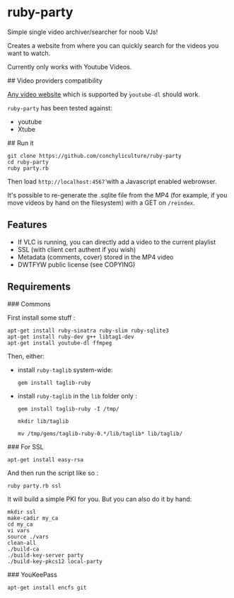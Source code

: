 # ruby-party

Simple single video archiver/searcher for noob VJs!

Creates a website from where you can quickly search for the videos you want to
watch.

Currently only works with Youtube Videos.

## Video providers compatibility

[Any video website](https://rg3.github.io/youtube-dl/supportedsites.html) which is supported by ̀`youtube-dl` should work.

`ruby-party` has been tested against:

* youtube
* Xtube

## Run it

    git clone https://github.com/conchyliculture/ruby-party
    cd ruby-party
    ruby party.rb

Then load `http://localhost:4567̀` with a Javascript enabled webrowser.

It's possible to re-generate the .sqlite file from the MP4 (for example, if you move videos by hand on the filesystem) with a GET on `/reindex`.

## Features 

* If VLC is running, you can directly add a video to the current playlist
* SSL (with client cert authent if you wish)
* Metadata (comments, cover) stored in the MP4 video
* DWTFYW public license (see COPYING)

## Requirements

### Commons

First install some stuff :

    apt-get install ruby-sinatra ruby-slim ruby-sqlite3
    apt-get install ruby-dev g++ libtag1-dev
    apt-get install youtube-dl ffmpeg

Then, either:

* install `ruby-taglib` system-wide:

    `gem install taglib-ruby`

* install `ruby-taglib` in the `lib` folder only :

    `gem install taglib-ruby -I /tmp/ `

    `mkdir lib/taglib`

    `mv /tmp/gems/taglib-ruby-0.*/lib/taglib* lib/taglib/`


### For SSL

    apt-get install easy-rsa

And then run the script like so :
    
    ruby party.rb ssl

It will build a simple PKI for you. But you can also do it by hand: 

    mkdir ssl
    make-cadir my_ca
    cd my_ca
    vi vars
    source ./vars
    clean-all
    ./build-ca
    ./build-key-server party
    ./build-key-pkcs12 local-party

### YouKeePass

    apt-get install encfs git

